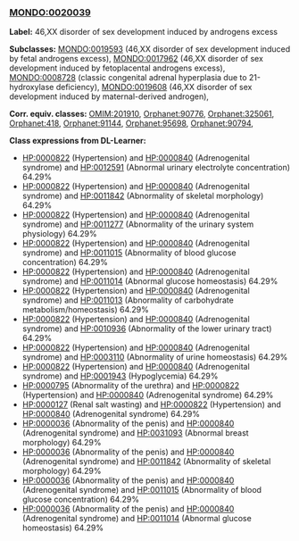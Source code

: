 
### [MONDO:0020039](http://purl.obolibrary.org/obo/MONDO_0020039)
**Label:** 46,XX disorder of sex development induced by androgens excess

**Subclasses:** [MONDO:0019593](http://purl.obolibrary.org/obo/MONDO_0019593) (46,XX disorder of sex development induced by fetal androgens excess), [MONDO:0017962](http://purl.obolibrary.org/obo/MONDO_0017962) (46,XX disorder of sex development induced by fetoplacental androgens excess), [MONDO:0008728](http://purl.obolibrary.org/obo/MONDO_0008728) (classic congenital adrenal hyperplasia due to 21-hydroxylase deficiency), [MONDO:0019608](http://purl.obolibrary.org/obo/MONDO_0019608) (46,XX disorder of sex development induced by maternal-derived androgen), 

**Corr. equiv. classes:** [OMIM:201910](http://purl.obolibrary.org/obo/OMIM_201910), [Orphanet:90776](http://www.orpha.net/ORDO/Orphanet_90776), [Orphanet:325061](http://www.orpha.net/ORDO/Orphanet_325061), [Orphanet:418](http://www.orpha.net/ORDO/Orphanet_418), [Orphanet:91144](http://www.orpha.net/ORDO/Orphanet_91144), [Orphanet:95698](http://www.orpha.net/ORDO/Orphanet_95698), [Orphanet:90794](http://www.orpha.net/ORDO/Orphanet_90794), 

**Class expressions from DL-Learner:**

- [HP:0000822](http://purl.obolibrary.org/obo/HP_0000822) (Hypertension) and [HP:0000840](http://purl.obolibrary.org/obo/HP_0000840) (Adrenogenital syndrome) and [HP:0012591](http://purl.obolibrary.org/obo/HP_0012591) (Abnormal urinary electrolyte concentration) 64.29%
- [HP:0000822](http://purl.obolibrary.org/obo/HP_0000822) (Hypertension) and [HP:0000840](http://purl.obolibrary.org/obo/HP_0000840) (Adrenogenital syndrome) and [HP:0011842](http://purl.obolibrary.org/obo/HP_0011842) (Abnormality of skeletal morphology) 64.29%
- [HP:0000822](http://purl.obolibrary.org/obo/HP_0000822) (Hypertension) and [HP:0000840](http://purl.obolibrary.org/obo/HP_0000840) (Adrenogenital syndrome) and [HP:0011277](http://purl.obolibrary.org/obo/HP_0011277) (Abnormality of the urinary system physiology) 64.29%
- [HP:0000822](http://purl.obolibrary.org/obo/HP_0000822) (Hypertension) and [HP:0000840](http://purl.obolibrary.org/obo/HP_0000840) (Adrenogenital syndrome) and [HP:0011015](http://purl.obolibrary.org/obo/HP_0011015) (Abnormality of blood glucose concentration) 64.29%
- [HP:0000822](http://purl.obolibrary.org/obo/HP_0000822) (Hypertension) and [HP:0000840](http://purl.obolibrary.org/obo/HP_0000840) (Adrenogenital syndrome) and [HP:0011014](http://purl.obolibrary.org/obo/HP_0011014) (Abnormal glucose homeostasis) 64.29%
- [HP:0000822](http://purl.obolibrary.org/obo/HP_0000822) (Hypertension) and [HP:0000840](http://purl.obolibrary.org/obo/HP_0000840) (Adrenogenital syndrome) and [HP:0011013](http://purl.obolibrary.org/obo/HP_0011013) (Abnormality of carbohydrate metabolism/homeostasis) 64.29%
- [HP:0000822](http://purl.obolibrary.org/obo/HP_0000822) (Hypertension) and [HP:0000840](http://purl.obolibrary.org/obo/HP_0000840) (Adrenogenital syndrome) and [HP:0010936](http://purl.obolibrary.org/obo/HP_0010936) (Abnormality of the lower urinary tract) 64.29%
- [HP:0000822](http://purl.obolibrary.org/obo/HP_0000822) (Hypertension) and [HP:0000840](http://purl.obolibrary.org/obo/HP_0000840) (Adrenogenital syndrome) and [HP:0003110](http://purl.obolibrary.org/obo/HP_0003110) (Abnormality of urine homeostasis) 64.29%
- [HP:0000822](http://purl.obolibrary.org/obo/HP_0000822) (Hypertension) and [HP:0000840](http://purl.obolibrary.org/obo/HP_0000840) (Adrenogenital syndrome) and [HP:0001943](http://purl.obolibrary.org/obo/HP_0001943) (Hypoglycemia) 64.29%
- [HP:0000795](http://purl.obolibrary.org/obo/HP_0000795) (Abnormality of the urethra) and [HP:0000822](http://purl.obolibrary.org/obo/HP_0000822) (Hypertension) and [HP:0000840](http://purl.obolibrary.org/obo/HP_0000840) (Adrenogenital syndrome) 64.29%
- [HP:0000127](http://purl.obolibrary.org/obo/HP_0000127) (Renal salt wasting) and [HP:0000822](http://purl.obolibrary.org/obo/HP_0000822) (Hypertension) and [HP:0000840](http://purl.obolibrary.org/obo/HP_0000840) (Adrenogenital syndrome) 64.29%
- [HP:0000036](http://purl.obolibrary.org/obo/HP_0000036) (Abnormality of the penis) and [HP:0000840](http://purl.obolibrary.org/obo/HP_0000840) (Adrenogenital syndrome) and [HP:0031093](http://purl.obolibrary.org/obo/HP_0031093) (Abnormal breast morphology) 64.29%
- [HP:0000036](http://purl.obolibrary.org/obo/HP_0000036) (Abnormality of the penis) and [HP:0000840](http://purl.obolibrary.org/obo/HP_0000840) (Adrenogenital syndrome) and [HP:0011842](http://purl.obolibrary.org/obo/HP_0011842) (Abnormality of skeletal morphology) 64.29%
- [HP:0000036](http://purl.obolibrary.org/obo/HP_0000036) (Abnormality of the penis) and [HP:0000840](http://purl.obolibrary.org/obo/HP_0000840) (Adrenogenital syndrome) and [HP:0011015](http://purl.obolibrary.org/obo/HP_0011015) (Abnormality of blood glucose concentration) 64.29%
- [HP:0000036](http://purl.obolibrary.org/obo/HP_0000036) (Abnormality of the penis) and [HP:0000840](http://purl.obolibrary.org/obo/HP_0000840) (Adrenogenital syndrome) and [HP:0011014](http://purl.obolibrary.org/obo/HP_0011014) (Abnormal glucose homeostasis) 64.29%


